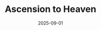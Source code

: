 ---
title: Ascension to Heaven
date: 2025-09-01
published: 2025-09-01
tags: [刷机]
image: ./1.jpg
category: DAILY
---